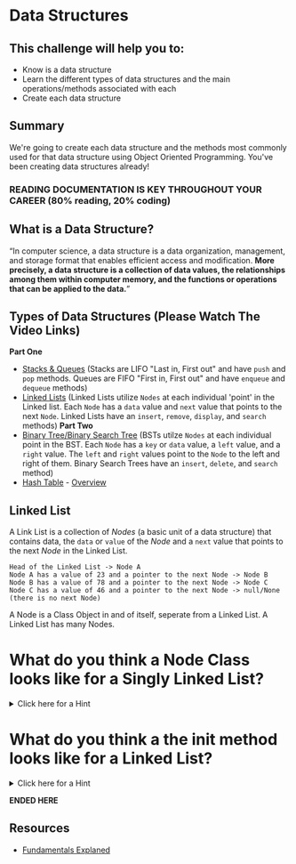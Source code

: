 # Data Structures

## This challenge will help you to:
- Know is a data structure
- Learn the different types of data structures and the main operations/methods associated with each
- Create each data structure

## Summary
We're going to create each data structure and the methods most commonly used for that data structure using Object Oriented Programming. You've been creating data structures already!

### READING DOCUMENTATION IS KEY THROUGHOUT YOUR CAREER (80% reading, 20% coding)

## What is a Data Structure?

“In computer science, a data structure is a data organization, management, and storage format that enables efficient access and modification. __More precisely, a data structure is a collection of data values, the relationships among them within computer memory, and the functions or operations that can be applied to the data.__”

## Types of Data Structures (Please Watch The Video Links)
__Part One__
- [Stacks & Queues](https://youtu.be/wjI1WNcIntg) (Stacks are LIFO "Last in, First out" and have `push` and `pop` methods. Queues are FIFO "First in, First out" and have `enqueue` and `dequeue` methods)
- [Linked Lists](https://youtu.be/njTh_OwMljA) (Linked Lists utilize `Nodes` at each individual 'point' in the Linked list. Each `Node` has a `data` value and `next` value that points to the next `Node`. Linked Lists have an `insert`, `remove`, `display`, and `search` methods)
__Part Two__
- [Binary Tree/Binary Search Tree](https://youtu.be/D5SrAga1pno) (BSTs utilze `Nodes` at each individual point in the BST. Each `Node` has a `key` or `data` value, a `left` value, and a `right` value. The `left` and `right` values point to the `Node` to the left and right of them. Binary Search Trees have an `insert`, `delete`, and `search` method)
- [Hash Table](https://youtu.be/h2d9b_nEzoA) - [Overview](https://www.hackerearth.com/practice/data-structures/hash-tables/basics-of-hash-tables/tutorial/)


## Linked List
A Link List is a collection of _Nodes_ (a basic unit of a data structure) that contains data, the `data` or  `value` of the _Node_ and a `next` value that points to the next _Node_ in the Linked List.

```
Head of the Linked List -> Node A
Node A has a value of 23 and a pointer to the next Node -> Node B
Node B has a value of 78 and a pointer to the next Node -> Node C
Node C has a value of 46 and a pointer to the next Node -> null/None (there is no next Node)
```

A Node is a Class Object in and of itself, seperate from a Linked List. A Linked List has many Nodes.

# What do you think a Node Class looks like for a Singly Linked List?
<details><summary>Click here for a Hint</summary>
<p>

__Node Example in Python__
```python
class Node:
  def __init__(self, value):
    self.value = value
    self.next = None
```
</p>
</details>


# What do you think a the __init__ method looks like for a Linked List?
<details><summary>Click here for a Hint</summary>
<p>

__Here is the basic Class structure of a Linked List in Python__
```python
class LinkList():
  def __init__(self, head=None):
    self.head = head
    self.length # we're going to store the length of the Linked List here

  def add(self, data):
    # write your code to ADD an element to the Linked List
    pass

  def remove(self, data):
    # write your code to REMOVE an element from the Linked List
    pass

  def get(self, element):
    # write you code to GET and return an element from the Linked List
    pass

# ---- Node -----
class Node():
  # your __init__ method here

```
</p>
</details>

__ENDED HERE__

## Resources
* [Fundamentals Explaned](https://www.interviewcake.com/article/python/data-structures-coding-interview)
